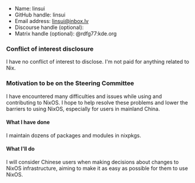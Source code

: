 - Name: linsui
- GitHub handle: linsui
- Email address: linsui@inbox.lv
- Discourse handle (optional):
- Matrix handle (optional): @rdfg77:kde.org

### Conflict of interest disclosure

I have no conflict of interest to disclose. I'm not paid for anything related to Nix.

### Motivation to be on the Steering Committee

I have encountered many difficulties and issues while using and contributing to NixOS. I hope to help resolve these problems and lower the barriers to using NixOS, especially for users in mainland China.

#### What I have done

I maintain dozens of packages and modules in nixpkgs.

#### What I'll do

I will consider Chinese users when making decisions about changes to NixOS infrastructure, aiming to make it as easy as possible for them to use NixOS.
